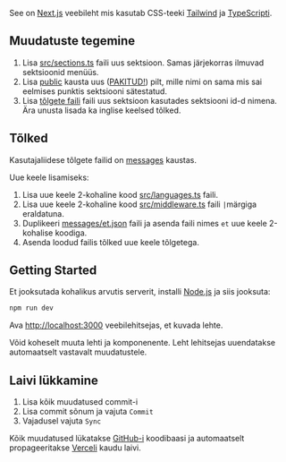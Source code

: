 See on [Next.js](https://nextjs.org) veebileht mis kasutab CSS-teeki [Tailwind](https://tailwindcss.com) ja [TypeScripti](https://www.typescriptlang.org).

## Muudatuste tegemine
1. Lisa [src/sections.ts](./src/sections.ts) faili uus sektsioon. Samas järjekorras ilmuvad sektsioonid menüüs.
2. Lisa [public](./public/) kausta uus ([PAKITUD!](https://squoosh.app/)) pilt, mille nimi on sama mis sai eelmises punktis sektsiooni sätestatud.
3. Lisa [tõlgete faili](./messages/et.json) faili uus sektsioon kasutades sektsiooni id-d nimena. Ära unusta lisada ka inglise keelsed tõlked.

## Tõlked
Kasutajaliidese tõlgete failid on [messages](./messages) kaustas.

Uue keele lisamiseks:
1) Lisa uue keele 2-kohaline kood [src/languages.ts](./src/languages.ts) faili.
2) Lisa uue keele 2-kohaline kood [src/middleware.ts](./src/middleware.ts) faili `|`märgiga eraldatuna.
2) Duplikeeri [messages/et.json](./messages/et.json) faili ja asenda faili nimes `et` uue keele 2-kohalise koodiga.
3) Asenda loodud failis tõlked uue keele tõlgetega.

## Getting Started
Et jooksutada kohalikus arvutis serverit, installi [Node.js](https://nodejs.org/en/download) ja siis jooksuta:

```bash
npm run dev
```

Ava [http://localhost:3000](http://localhost:3000) veebilehitsejas, et kuvada lehte.

Võid koheselt muuta lehti ja komponenente. Leht lehitsejas uuendatakse automaatselt vastavalt muudatustele.

## Laivi lükkamine

1. Lisa kõik muudatused commit-i
2. Lisa commit sõnum ja vajuta `Commit`
3. Vajadusel vajuta `Sync`

Kõik muudatused lükatakse [GitHub-i](https://github.com/) koodibaasi ja automaatselt propageeritakse [Verceli](https://vercel.com/) kaudu laivi.

